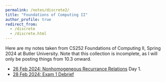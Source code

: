 ```yaml
---
permalink: /notes/discrete2/
title: "Foundations of Computing II"
author_profile: true
redirect_from: 
  - /discrete
  - /discrete.html
---
```

Here are my notes taken from CS252 Foundations of Computing II, Spring 2024 at Butler University. Note that this collection is incomplete, as I will only be posting things from 10.3 onward.

* [26 Feb 2024: Nonhomogeneous Recurrance Relations](\files\discrete\10_3_Nonhomogeneous_Relations.pdf) Day 1.
* [28 Feb 2024: Exam 1 Debrief](\files\discrete\Exam_1_Debrief.pdf)